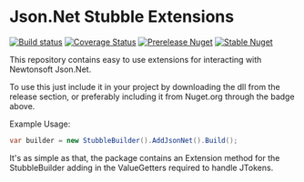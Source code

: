 # Json.Net Stubble Extensions

[![Build status](https://img.shields.io/appveyor/ci/Romanx/stubble-extensions-jsonnet.svg?style=flat-square)](https://ci.appveyor.com/project/Romanx/stubble-extensions-jsonnet)
[![Coverage Status](https://img.shields.io/coveralls/StubbleOrg/Stubble.Extensions.JsonNet.svg?style=flat-square)](https://coveralls.io/r/StubbleOrg/Stubble.Extensions.JsonNet)
[![Prerelease Nuget](https://img.shields.io/nuget/vpre/Stubble.Extensions.JsonNet.svg?style=flat-square&label=nuget%20pre)](https://www.nuget.org/packages/Stubble.Extensions.JsonNet/)
[![Stable Nuget](https://img.shields.io/nuget/v/Stubble.Extensions.JsonNet.svg?style=flat-square)](https://www.nuget.org/packages/Stubble.Extensions.JsonNet/)


This repository contains easy to use extensions for interacting with Newtonsoft Json.Net.

To use this just include it in your project by downloading the dll from the release section,
or preferably including it from Nuget.org through the badge above.

Example Usage:
```csharp
var builder = new StubbleBuilder().AddJsonNet().Build();
```

It's as simple as that, the package contains an Extension method for the StubbleBuilder adding
in the ValueGetters required to handle JTokens.
